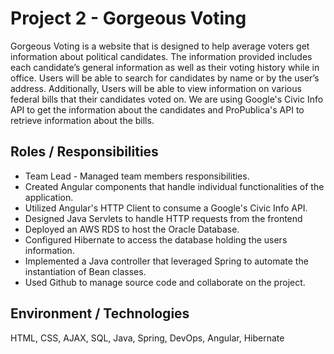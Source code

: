 # Project 2 - Gorgeous Voting
Gorgeous Voting is a website that is designed to help average voters get information about political candidates. The information provided includes each candidate’s general information as well as their voting history while in office. Users will be able to search for candidates by name or by the user’s address. Additionally, Users will be able to view information on various federal bills that their candidates voted on. We are using Google's Civic Info API to get the information about the candidates and ProPublica's API to retrieve information about the bills.
## Roles / Responsibilities
 * Team Lead - Managed team members responsibilities.
 * Created Angular components that handle individual functionalities of the application.
 * Utilized Angular's HTTP Client to consume a Google's Civic Info API.
 * Designed Java Servlets to handle HTTP requests from the frontend
 * Deployed an AWS RDS to host the Oracle Database.
 * Configured Hibernate to access the database holding the users information.
 * Implemented a Java controller that leveraged Spring to automate the instantiation of Bean classes.
 * Used Github to manage source code and collaborate on the project.
 ## Environment / Technologies
 HTML, CSS, AJAX, SQL, Java, Spring, DevOps, Angular, Hibernate
